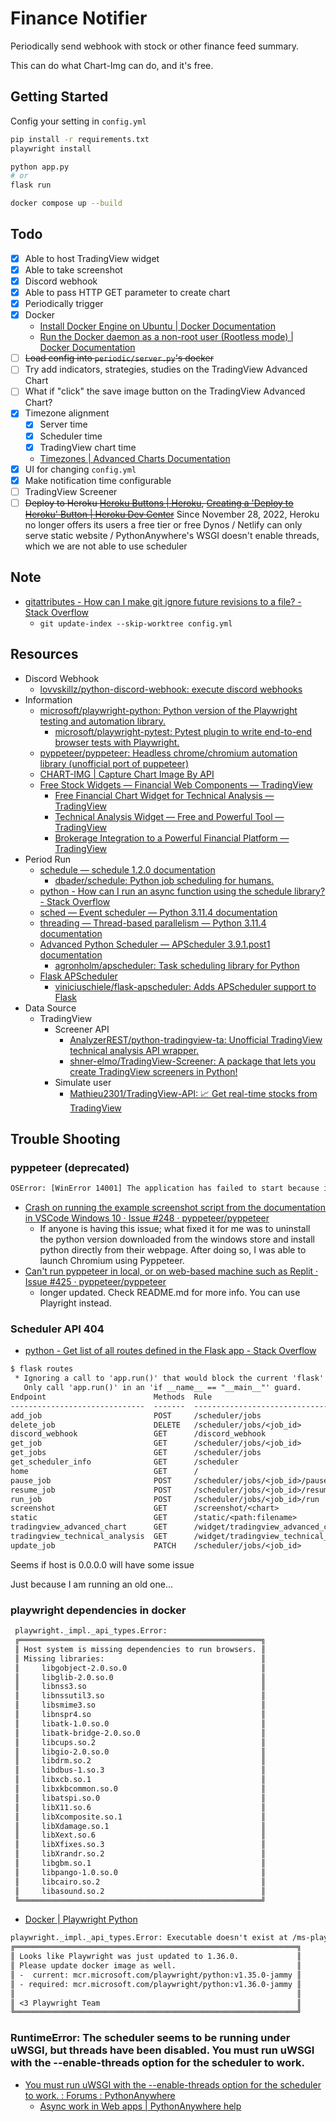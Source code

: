 # Finance Notifier

Periodically send webhook with stock or other finance feed summary.

This can do what Chart-Img can do, and it's free.

## Getting Started

Config your setting in `config.yml`

```sh
pip install -r requirements.txt
playwright install

python app.py
# or
flask run
```

```sh
docker compose up --build
```

## Todo

- [X] Able to host TradingView widget
- [X] Able to take screenshot
- [X] Discord webhook
- [X] Able to pass HTTP GET parameter to create chart
- [X] Periodically trigger
- [X] Docker
  - [Install Docker Engine on Ubuntu | Docker Documentation](https://docs.docker.com/engine/install/ubuntu/#install-using-the-convenience-script)
  - [Run the Docker daemon as a non-root user (Rootless mode) | Docker Documentation](https://docs.docker.com/engine/security/rootless/)
- [ ] ~~Load config into `periodic/server.py`'s docker~~
- [ ] Try add indicators, strategies, studies on the TradingView Advanced Chart
- [ ] What if "click" the save image button on the TradingView Advanced Chart?
- [X] Timezone alignment
  - [X] Server time
  - [X] Scheduler time
  - [X] TradingView chart time
  - [Timezones | Advanced Charts Documentation](https://www.tradingview.com/charting-library-docs/latest/ui_elements/timezones/)
- [X] UI for changing `config.yml`
- [X] Make notification time configurable
- [ ] TradingView Screener
- [ ] ~~Deploy to Heroku [Heroku Buttons | Heroku](https://www.heroku.com/elements/buttons), [Creating a 'Deploy to Heroku' Button | Heroku Dev Center](https://devcenter.heroku.com/articles/heroku-button)~~ Since November 28, 2022, Heroku no longer offers its users a free tier or free Dynos / Netlify can only serve static website / PythonAnywhere's WSGI doesn't enable threads, which we are not able to use scheduler

## Note

- [gitattributes - How can I make git ignore future revisions to a file? - Stack Overflow](https://stackoverflow.com/questions/4348590/how-can-i-make-git-ignore-future-revisions-to-a-file)
  - `git update-index --skip-worktree config.yml`

## Resources

- Discord Webhook
  - [lovvskillz/python-discord-webhook: execute discord webhooks](https://github.com/lovvskillz/python-discord-webhook)
- Information
  - [microsoft/playwright-python: Python version of the Playwright testing and automation library.](https://github.com/microsoft/playwright-python)
    - [microsoft/playwright-pytest: Pytest plugin to write end-to-end browser tests with Playwright.](https://github.com/microsoft/playwright-pytest)
  - [pyppeteer/pyppeteer: Headless chrome/chromium automation library (unofficial port of puppeteer)](https://github.com/pyppeteer/pyppeteer)
  - [CHART-IMG | Capture Chart Image By API](https://chart-img.com/)
  - [Free Stock Widgets — Financial Web Components — TradingView](https://www.tradingview.com/widget/)
    - [Free Financial Chart Widget for Technical Analysis — TradingView](https://www.tradingview.com/widget/advanced-chart/)
    - [Technical Analysis Widget — Free and Powerful Tool — TradingView](https://www.tradingview.com/widget/technical-analysis/)
    - [Brokerage Integration to a Powerful Financial Platform — TradingView](https://www.tradingview.com/brokerage-integration/)
- Period Run
  - [schedule — schedule 1.2.0 documentation](https://schedule.readthedocs.io/en/stable/)
    - [dbader/schedule: Python job scheduling for humans.](https://github.com/dbader/schedule)
  - [python - How can I run an async function using the schedule library? - Stack Overflow](https://stackoverflow.com/questions/51530012/how-can-i-run-an-async-function-using-the-schedule-library)
  - [sched — Event scheduler — Python 3.11.4 documentation](https://docs.python.org/3/library/sched.html)
  - [threading — Thread-based parallelism — Python 3.11.4 documentation](https://docs.python.org/3/library/threading.html#timer-objects)
  - [Advanced Python Scheduler — APScheduler 3.9.1.post1 documentation](https://apscheduler.readthedocs.io/en/stable/index.html)
    - [agronholm/apscheduler: Task scheduling library for Python](https://github.com/agronholm/apscheduler)
  - [Flask APScheduler](https://viniciuschiele.github.io/flask-apscheduler/)
    - [viniciuschiele/flask-apscheduler: Adds APScheduler support to Flask](https://github.com/viniciuschiele/flask-apscheduler)
- Data Source
  - TradingView
    - Screener API
      - [AnalyzerREST/python-tradingview-ta: Unofficial TradingView technical analysis API wrapper.](https://github.com/AnalyzerREST/python-tradingview-ta)
      - [shner-elmo/TradingView-Screener: A package that lets you create TradingView screeners in Python!](https://github.com/shner-elmo/TradingView-Screener)
    - Simulate user
      - [Mathieu2301/TradingView-API: 📈 Get real-time stocks from TradingView](https://github.com/Mathieu2301/TradingView-API)

## Trouble Shooting

### pyppeteer (deprecated)

```txt
OSError: [WinError 14001] The application has failed to start because its side-by-side configuration is incorrect. Please see the application event log or use the command-line sxstrace.exe tool for more detail
```

- [Crash on running the example screenshot script from the documentation in VSCode Windows 10 · Issue #248 · pyppeteer/pyppeteer](https://github.com/pyppeteer/pyppeteer/issues/248)
  - If anyone is having this issue; what fixed it for me was to uninstall the python version downloaded from the windows store and install python directly from their webpage. After doing so, I was able to launch Chromium using Pyppeteer.
- [Can't run pyppeteer in local, or on web-based machine such as Replit · Issue #425 · pyppeteer/pyppeteer](https://github.com/pyppeteer/pyppeteer/issues/425)
  - longer updated. Check README.md for more info. You can use Playright instead.

### Scheduler API 404

- [python - Get list of all routes defined in the Flask app - Stack Overflow](https://stackoverflow.com/questions/13317536/get-list-of-all-routes-defined-in-the-flask-app)

```txt
$ flask routes
 * Ignoring a call to 'app.run()' that would block the current 'flask' CLI command.
   Only call 'app.run()' in an 'if __name__ == "__main__"' guard.
Endpoint                        Methods  Rule
------------------------------  -------  --------------------------------------
add_job                         POST     /scheduler/jobs
delete_job                      DELETE   /scheduler/jobs/<job_id>
discord_webhook                 GET      /discord_webhook
get_job                         GET      /scheduler/jobs/<job_id>
get_jobs                        GET      /scheduler/jobs
get_scheduler_info              GET      /scheduler
home                            GET      /
pause_job                       POST     /scheduler/jobs/<job_id>/pause
resume_job                      POST     /scheduler/jobs/<job_id>/resume
run_job                         POST     /scheduler/jobs/<job_id>/run
screenshot                      GET      /screenshot/<chart>
static                          GET      /static/<path:filename>
tradingview_advanced_chart      GET      /widget/tradingview_advanced_chart
tradingview_technical_analysis  GET      /widget/tradingview_technical_analysis
update_job                      PATCH    /scheduler/jobs/<job_id>
```

Seems if host is 0.0.0.0 will have some issue

Just because I am running an old one...

### playwright dependencies in docker

```txt
 playwright._impl._api_types.Error:
 ╔══════════════════════════════════════════════════════╗
 ║ Host system is missing dependencies to run browsers. ║
 ║ Missing libraries:                                   ║
 ║     libgobject-2.0.so.0                              ║
 ║     libglib-2.0.so.0                                 ║
 ║     libnss3.so                                       ║
 ║     libnssutil3.so                                   ║
 ║     libsmime3.so                                     ║
 ║     libnspr4.so                                      ║
 ║     libatk-1.0.so.0                                  ║
 ║     libatk-bridge-2.0.so.0                           ║
 ║     libcups.so.2                                     ║
 ║     libgio-2.0.so.0                                  ║
 ║     libdrm.so.2                                      ║
 ║     libdbus-1.so.3                                   ║
 ║     libxcb.so.1                                      ║
 ║     libxkbcommon.so.0                                ║
 ║     libatspi.so.0                                    ║
 ║     libX11.so.6                                      ║
 ║     libXcomposite.so.1                               ║
 ║     libXdamage.so.1                                  ║
 ║     libXext.so.6                                     ║
 ║     libXfixes.so.3                                   ║
 ║     libXrandr.so.2                                   ║
 ║     libgbm.so.1                                      ║
 ║     libpango-1.0.so.0                                ║
 ║     libcairo.so.2                                    ║
 ║     libasound.so.2                                   ║
 ╚══════════════════════════════════════════════════════╝
```

- [Docker | Playwright Python](https://playwright.dev/python/docs/docker)

```txt
playwright._impl._api_types.Error: Executable doesn't exist at /ms-playwright/chromium-1071/chrome-linux/chrome
╔═══════════════════════════════════════════════════════════════╗
║ Looks like Playwright was just updated to 1.36.0.             ║
║ Please update docker image as well.                           ║
║ -  current: mcr.microsoft.com/playwright/python:v1.35.0-jammy ║
║ - required: mcr.microsoft.com/playwright/python:v1.36.0-jammy ║
║                                                               ║
║ <3 Playwright Team                                            ║
╚═══════════════════════════════════════════════════════════════╝
```

### RuntimeError: The scheduler seems to be running under uWSGI, but threads have been disabled. You must run uWSGI with the --enable-threads option for the scheduler to work.

- [You must run uWSGI with the --enable-threads option for the scheduler to work. : Forums : PythonAnywhere](https://www.pythonanywhere.com/forums/topic/28361/#id_post_115221)
  - [Async work in Web apps | PythonAnywhere help](https://help.pythonanywhere.com/pages/AsyncInWebApps/)

